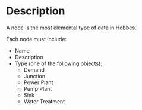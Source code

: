 # Description
A node is the most elemental type of data in Hobbes.

Each node must include:
* Name
* Description
* Type (one of the following objects):
  - Demand
  - Junction
  - Power Plant
  - Pump Plant
  - Sink
  - Water Treatment
